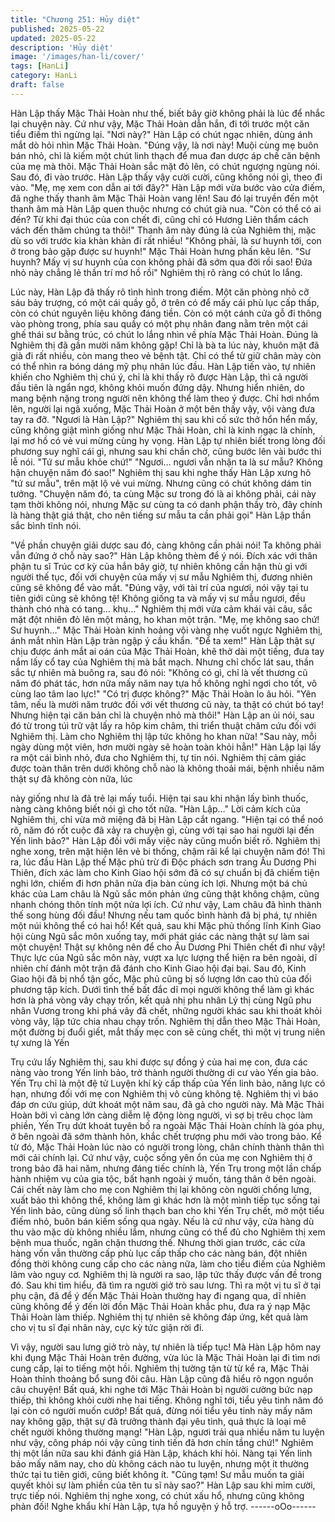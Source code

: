 ```yaml
---
title: "Chương 251: Hủy diệt"
published: 2025-05-22
updated: 2025-05-22
description: 'Hủy diệt'
image: '/images/han-li/cover/'
tags: [HanLi]
category: HanLi
draft: false
---
```


Hàn Lập thấy Mặc Thải Hoàn như thế, biết bây giờ không phải là
lúc để nhắc lại chuyện này. Cứ như vậy, Mặc Thải Hoàn dẫn hắn,
đi tới trước một căn tiểu điếm thì ngừng lại.
"Nơi này?" Hàn Lập có chút ngạc nhiên, dùng ánh mắt dò hỏi nhìn
Mặc Thải Hoàn.
"Đúng vậy, là nơi này! Muội cùng mẹ buôn bán nhỏ, chỉ là kiếm
một chút linh thạch để mua đan dược áp chế căn bệnh của mẹ
mà thôi. Mặc Thải Hoàn sắc mặt đỏ lên, có chút ngượng ngùng
nói. Sau đó, đi vào trước.
Hàn Lập thấy vậy cười cười, cũng không nói gì, theo đi vào.
"Mẹ, mẹ xem con dẫn ai tới đây?"
Hàn Lập mới vừa bước vào cửa điếm, đã nghe thấy thanh âm
Mặc Thải Hoàn vang lên! Sau đó lại truyền đến một thanh âm mà
Hàn Lập quen thuộc nhưng có chút già nua.
"Còn có thể có ai đến? Từ khi đại thúc của con chết đi, cũng chỉ
có Hương Liên thẩm cách vách đến thăm chúng ta thôi!"
Thanh âm này đúng là của Nghiêm thị, mặc dù so với trước kia
khàn khàn đi rất nhiều!
"Không phải, là sư huynh tới, con ở trong bảo gặp được sư
huynh!" Mặc Thải Hoàn hưng phấn kêu lên.
"Sư huynh? Mấy vị sư huynh của con không phải đã sớm qua đời
rồi sao! Đứa nhỏ này chẳng lẻ thần trí mơ hồ rồi" Nghiêm thị rõ
ràng có chút lo lắng.

Lúc này, Hàn Lập đã thấy rõ tình hình trong điếm.
Một căn phòng nhỏ cỡ sáu bảy trượng, có một cái quầy gỗ, ở trên
có để mấy cái phù lục cấp thấp, còn có chút nguyên liệu không
đáng tiền. Còn có một cánh cửa gỗ đi thông vào phòng trong,
phía sau quầy có một phụ nhân đang nằm trên một cái ghế thái
sư bằng trúc, có chút lo lắng nhìn về phía Mặc Thải Hoàn.
Đúng là Nghiêm thị đã gần mười năm không gặp!
Chỉ là bà ta lúc này, khuôn mặt đã già đi rất nhiều, còn mang theo
vẻ bệnh tật. Chỉ có thể từ giữ chân mày còn có thể nhìn ra bóng
dáng mỹ phụ nhân lúc đầu.
Hàn Lập tiến vào, tự nhiên khiến cho Nghiêm thị chú ý, chỉ là khi
thấy rõ được Hàn Lập, thì cả người đầu tiên là ngẩn ngơ, không
khỏi muốn đứng dậy. Nhưng hiển nhiên, do mang bệnh nặng
trong người nên không thể làm theo ý được. Chỉ hơi nhổm lên,
người lại ngã xuống, Mặc Thải Hoàn ở một bên thấy vậy, vội vàng
đưa tay ra đỡ.
"Ngươi là Hàn Lập?" Nghiêm thị sau khi cố sức thở hổn hển mấy,
cũng không giật mình giống như Mặc Thải Hoàn, chỉ là kinh ngạc
là chính, lại mơ hồ có vẻ vui mừng cùng hy vọng.
Hàn Lập tự nhiên biết trong lòng đối phương suy nghĩ cái gì,
nhưng sau khi chần chờ, cũng bước lên vài bước thi lễ nói.
"Tứ sư mẫu khỏe chứ!"
"Ngươi… ngươi vẫn nhận ta là sư mẫu? Không hận chuyện năm
đó sao!" Nghiêm thị sau khi nghe thấy Hàn Lập xưng hô "tứ sư
mẫu", trên mặt lộ vẻ vui mừng. Nhưng cũng có chút không dám
tin tưởng.
"Chuyện năm đó, ta cùng Mặc sư trong đó là ai không phải, cái
này tạm thời không nói, nhưng Mặc sư cùng ta có danh phận thầy
trò, đây chính là hàng thật giá thật, cho nên tiếng sư mẫu ta cần
phải gọi" Hàn Lập thần sắc bình tĩnh nói.

"Về phần chuyện giải dược sau đó, càng không cần phải nói! Ta
không phải vẫn đứng ở chỗ này sao?" Hàn Lập không thèm để ý
nói. Đích xác với thân phận tu sĩ Trúc cơ kỳ của hắn bây giờ, tự
nhiên không cần hận thù gì với người thế tục, đối với chuyện của
mấy vị sư mẫu Nghiêm thị, đương nhiên cũng sẽ không để vào
mắt.
"Đúng vậy, với tài trí của ngươi, nói vậy tại tu tiên giới cũng sẽ
không tệ! Không giống ta và mấy vị sư mẫu ngươi, đều thành chó
nhà có tang… khụ…" Nghiêm thị mới vừa cảm khái vài câu, sắc
mặt đột nhiên đỏ lên một mảng, ho khan một trận.
"Mẹ, mẹ không sao chứ! Sư huynh…" Mặc Thải Hoàn kinh hoảng
vội vàng nhẹ vuốt ngực Nghiêm thị, ánh mắt nhìn Hàn Lập tràn
ngập ý cầu khẩn.
"Để ta xem!"
Hàn Lập thật sự chịu được ánh mắt ai oán của Mặc Thải Hoàn,
khẽ thở dài một tiếng, đưa tay nắm lấy cổ tay của Nghiêm thị mà
bắt mạch. Nhưng chỉ chốc lát sau, thần sắc tự nhiên mà buông ra,
sau đó nói:
"Không có gì, chỉ là vết thương cũ năm đó phát tác, hơn nữa mấy
năm nay tựa hồ không nghỉ ngơi cho tốt, vô cùng lao tâm lao lực!"
"Có trị được không?" Mặc Thải Hoàn lo âu hỏi.
"Yên tâm, nếu là mười năm trước đối với vết thương cũ này, ta
thật có chút bó tay! Nhưng hiện tại căn bản chỉ là chuyện nhỏ mà
thôi!" Hàn Lập an ủi nói, sau đó từ trong túi trữ vật lấy ra hôp kim
châm, thi triển thuật châm cứu đối với Nghiêm thị. Làm cho
Nghiêm thị lập tức không ho khan nữa!
"Sau này, mỗi ngày dùng một viên, hơn mười ngày sẽ hoàn toàn
khỏi hẳn!" Hàn Lập lại lấy ra một cái bình nhỏ, đưa cho Nghiêm
thị, tự tin nói.
Nghiêm thị cảm giác được toàn thân trên dưới không chỗ nào là
không thoải mái, bệnh nhiều năm thật sự đã không còn nữa, lúc

này giống như là đã trẻ lại mấy tuổi. Hiện tại sau khi nhận lấy bình
thuốc, nàng càng không biết nói gì cho tốt nữa.
"Hàn Lập…" Lời cảm kích của Nghiêm thị, chỉ vừa mở miệng đã bị
Hàn Lập cắt ngang.
"Hiện tại có thể noó rõ, năm đó rốt cuộc đã xảy ra chuyện gì, cùng
với tại sao hai người lại đến Yến linh bảo?" Hàn Lập đối với mấy
việc này cũng muốn biết rõ.
Nghiêm thị nghe xong, trên mặt hiện lên vẻ bi thống, chậm rãi kể
lại chuyện năm đó!
Thì ra, lúc đầu Hàn Lập thế Mặc phủ trừ đi Độc phách sơn trang
Âu Dương Phi Thiên, đích xác làm cho Kinh Giao hội sớm đã có
sự chuẩn bị đã chiếm tiện nghi lớn, chiếm đi hơn phân nửa địa
bàn cùng ích lợi. Nhưng một bá chủ khác của Lam châu là Ngũ
sắc môn phản ứng cũng thật không chậm, cũng nhanh chóng
thôn tính một nửa lợi ích. Cứ như vậy, Lam châu đã hình thành
thế song hùng đối đầu!
Nhưng nếu tam quốc bình hành đã bị phá, tự nhiên một núi không
thể có hai hổ!
Kết quả, sau khi Mặc phủ thống lĩnh Kinh Giao hội cùng Ngũ sắc
môn xuống tay, mới phát giác các nàng thật sự làm sai một
chuyện! Thật sự không nên để cho Âu Dương Phi Thiên chết đi
như vậy! Thực lực của Ngũ sắc môn này, vượt xa lực lượng thể
hiện ra bên ngoài, dĩ nhiên chí đánh một trận đã đánh cho Kinh
Giao hội đại bại.
Sau đó, Kinh Giao hội đã bị nhổ tận gốc, Mặc phủ cũng bị số
lượng lớn cao thủ của đối phương tập kích. Dưới tình thế bất đắc
dĩ mọi người không thể làm gì khác hơn là phá vòng vây chạy
trốn, kết quả nhị phu nhân Lý thị cùng Ngũ phu nhân Vương trong
khi phá vây đã chết, những người khác sau khi thoát khỏi vòng
vây, lập tức chia nhau chạy trốn.
Nghiêm thị dẫn theo Mặc Thải Hoàn, một đường bị đuổi giết, mắt
thấy mẹc con sẽ cùng chết, thì một vị trung niên tự xưng là Yến

Trụ cứu lấy Nghiêm thị, sau khi được sự đồng ý của hai mẹ con,
đưa các nàng vào trong Yến linh bảo, trở thành người thường di
cư vào Yến gia bảo.
Yến Trụ chỉ là một đệ tử Luyện khí kỳ cấp thấp của Yến linh bảo,
năng lực có hạn, nhưng đối với mẹ con Nghiêm thị vô cùng không
tệ.
Nghiêm thị vì báo đáp ơn cứu giúp, dứt khoát một năm sau, đã gả
cho người này. Mà Mặc Thải Hoàn bởi vì càng lớn càng diễm lệ
động lòng người, vì sợ bị trêu chọc làm phiền, Yến Trụ dứt khoát
tuyên bố ra ngoài Mặc Thải Hoàn chính là góa phụ, ở bên ngoài
đã sớm thành hôn, khắc chết trượng phu mới vào trong bảo. Kể từ
đó, Mặc Thải Hoàn lúc nào có người trong lòng, chân chính thành
thân thì mới cải chính lại.
Cứ như vậy, cuộc sống yên ổn của mẹ con Nghiêm thị ở trong
bảo đã hai năm, nhưng đáng tiếc chính là, Yến Trụ trong một lần
chấp hành nhiệm vụ của gia tộc, bất hạnh ngoài ý muốn, táng
thân ở bên ngoài. Cái chết này làm cho mẹ con Nghiêm thị lại
không còn người chống lưng, xuất bảo thì không thể, không làm
gì khác hơn là một mình tiếp tục sống tại Yến linh bảo, cũng dùng
số linh thạch ban cho khi Yến Trụ chết, mở một tiểu điếm nhỏ,
buôn bán kiếm sống qua ngày.
Nếu là cứ như vậy, cửa hàng dù thu vào mặc dù không nhiều lắm,
nhưng cũng có thể đủ cho Nghiêm thị xem bệnh mua thuốc, ngăn
chặn thương thế. Nhưng thời gian trước, các cửa hàng vốn vẫn
thường cấp phù lục cấp thấp cho các nàng bán, đột nhiên đồng
thời không cung cấp cho các nàng nữa, làm cho tiểu điếm của
Nghiêm lâm vào nguy cơ.
Nghiêm thị là người ra sao, lập tức thấy được vấn đề trong đó.
Sau khi tìm hiểu, đã tìm ra người giở trò sau lưng.
Thì ra một vị tu sĩ ở tại phụ cận, đã để ý đến Mặc Thải Hoàn
thường hay đi ngang qua, dĩ nhiên cũng không để ý đến lời đồn
Mặc Thải Hoàn khắc phu, đưa ra ý nạp Mặc Thải Hoàn làm thiếp.
Nghiêm thị tự nhiên sẽ không đáp ứng, kết quả làm cho vị tu sĩ đại
nhân này, cực kỳ tức giận rời đi.

Vì vậy, người sau lưng giở trò này, tự nhiên là tiếp tục!
Mà Hàn Lập hôm nay khi đụng Mặc Thải Hoàn trên đường, vừa
lúc là Mặc Thải Hoàn lại đi tìm nơi cung cấp, lại to tiếng một hồi.
Nghiêm thị tường tận từ từ kể ra, Mặc Thải Hoàn thỉnh thoảng bổ
sung đôi câu. Hàn Lập cũng đã hiểu rõ ngọn nguồn câu chuyện!
Bất quá, khi nghe tới Mặc Thải Hoàn bị người cường bức nạp
thiếp, thì không khỏi cười nhẹ hai tiếng.
Không nghĩ tới, tiểu yêu tinh năm đó lại còn có người muốn cướp!
Bất quá, đừng nói tiểu yêu tinh này mấy năm nay không gặp, thật
sự đã trưởng thành đại yêu tinh, quả thực là loại mê chết người
không thường mạng!
"Hàn Lập, ngươi trải qua nhiều năm tu luyện như vậy, công pháp
nói vậy cũng tinh tiến đã hơn chín tầng chứ!" Nghiêm thị một lần
nữa sau khi đánh giá Hàn Lập, khách khí hỏi. Nàng tại Yến linh
bảo mấy năm nay, cho dù không cách nào tu luyện, nhưng một ít
thường thức tại tu tiên giới, cũng biết không ít.
"Cũng tạm! Sư mẫu muốn ta giải quyết khỏi sự làm phiền của tên
tu sĩ này sao?" Hàn Lập sau khi mỉm cười, trực tiếp nói.
Nghiêm thị nghe xong, có chút xấu hổ, nhưng cũng không phản
đối! Nghe khẩu khí Hàn Lập, tựa hồ nguyện ý hỗ trợ.
------oOo------

